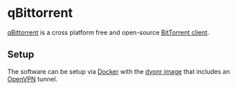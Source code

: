 # qBittorrent

[qBittorrent](https://www.qbittorrent.org/) is a cross platform free and
open-source [BitTorrent client](/wiki/bittorrent.md#clients).

## Setup

The software can be setup via [Docker](/wiki/docker.md) with the
[dyonr image](/wiki/docker-images/dyonr_-_qbittorrentvpn.md) that
includes an [OpenVPN](/wiki/vpn.md#openvpn) tunnel.

